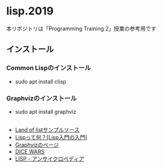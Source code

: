 # lisp.2019

本リポジトリは「Programming Training 2」授業の参考用です

## インストール

### Common Lispのインストール
- sudo apt install clisp

### Graphvizのインストール
- sudo apt install graphviz

## 
- [Land of listサンプルソース](http://landoflisp.com/source.html)
- [Lispって何？[Lisp入門の入門]](https://qiita.com/minekai374/items/f146009b403ed9395fe0)
- [Graphvizのページ](http://www.graphviz.org/)
- [DICE WARS](https://www.gamedesign.jp/games/dicewars/)
- [LISP - アンサイクロペディア](https://ja.uncyclopedia.info/wiki/LISP)
